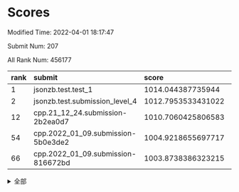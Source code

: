 # Scores

Modified Time: 2022-04-01 18:17:47

Submit Num: 207

All Rank Num: 456177

| rank |               submit               |       score        |       sigma        | pk_num |
| :--- | :--------------------------------- | :----------------- | :----------------- | :----- |
| 1    | jsonzb.test.test_1                 | 1014.044387735944  | 0.8271864535408978 | 8811   |
| 2    | jsonzb.test.submission_level_4     | 1012.7953533431022 | 0.8102571298145033 | 8819   |
| 12   | cpp.21_12_24.submission-2b2ea0d7   | 1010.7060425806583 | 0.7783814715829668 | 8815   |
| 54   | cpp.2022_01_09.submission-5b0e3de2 | 1004.9218655697717 | 0.7069938065620376 | 8817   |
| 66   | cpp.2022_01_09.submission-816672bd | 1003.8738386323215 | 0.7209665441245834 | 8821   |


<details>
<summary>全部</summary>

| rank |                 submit                 |       score        |       sigma        | pk_num |
| :--- | :------------------------------------- | :----------------- | :----------------- | :----- |
| 1    | jsonzb.test.test_1                     | 1014.044387735944  | 0.8271864535408978 | 8811   |
| 2    | jsonzb.test.submission_level_4         | 1012.7953533431022 | 0.8102571298145033 | 8819   |
| 3    | gobigger.level_3.submission_level_3_13 | 1011.7163771911553 | 0.7811672322215426 | 8813   |
| 4    | gobigger.level_3.submission_level_3_41 | 1011.5690005511739 | 0.754682276650003  | 8819   |
| 5    | gobigger.level_3.submission_level_3_38 | 1011.1082610809016 | 0.7540098675856112 | 8811   |
| 6    | gobigger.level_3.submission_level_3_20 | 1011.1057607031793 | 0.745435906102199  | 8815   |
| 7    | gobigger.level_3.submission_level_3_26 | 1010.8938470601139 | 0.793254037458334  | 8815   |
| 8    | gobigger.level_3.submission_level_3_47 | 1010.8251349137505 | 0.756092124292737  | 8810   |
| 9    | gobigger.level_3.submission_level_3_39 | 1010.7768763972833 | 0.7632992147062798 | 8817   |
| 10   | gobigger.level_3.submission_level_3_0  | 1010.7500978444881 | 0.774224466528665  | 8815   |
| 11   | gobigger.level_3.submission_level_3_7  | 1010.7170606468035 | 0.7751425179337946 | 8821   |
| 12   | cpp.21_12_24.submission-2b2ea0d7       | 1010.7060425806583 | 0.7783814715829668 | 8815   |
| 13   | gobigger.level_3.submission_level_3_16 | 1010.6956040000123 | 0.7747593995233665 | 8814   |
| 14   | gobigger.level_3.submission_level_3_48 | 1010.6787601020426 | 0.7601343979800709 | 8813   |
| 15   | gobigger.level_3.submission_level_3_23 | 1010.6274044163279 | 0.7492450848234863 | 8814   |
| 16   | gobigger.level_3.submission_level_3_9  | 1010.6229747542596 | 0.7523779592154266 | 8814   |
| 17   | gobigger.level_3.submission_level_3_11 | 1010.6069196140918 | 0.7558355902588406 | 8815   |
| 18   | gobigger.level_3.submission_level_3_25 | 1010.6001395126749 | 0.759415905256767  | 8823   |
| 19   | gobigger.level_3.submission_level_3_4  | 1010.5317876403299 | 0.7473596714960044 | 8818   |
| 20   | gobigger.level_3.submission_level_3_1  | 1010.4740761752954 | 0.8004094646270178 | 8817   |
| 21   | gobigger.level_3.submission_level_3_5  | 1010.463533449282  | 0.7647652619763454 | 8815   |
| 22   | gobigger.level_3.submission_level_3_30 | 1010.3348480230727 | 0.7433154455593548 | 8813   |
| 23   | gobigger.level_3.submission_level_3_2  | 1010.3029973758343 | 0.7512329275770859 | 8814   |
| 24   | gobigger.level_3.submission_level_3_27 | 1010.2655953585793 | 0.7501966401709649 | 8813   |
| 25   | gobigger.level_3.submission_level_3_29 | 1010.1948414183811 | 0.7627473044543818 | 8814   |
| 26   | gobigger.level_3.submission_level_3_12 | 1010.1902042733354 | 0.7674335709255138 | 8817   |
| 27   | gobigger.level_3.submission_level_3_14 | 1010.1389657530676 | 0.7298598206065473 | 8811   |
| 28   | gobigger.level_3.submission_level_3_32 | 1010.0760233305582 | 0.751887036001962  | 8817   |
| 29   | gobigger.level_3.submission_level_3_36 | 1010.0320829046857 | 0.7868611331803551 | 8814   |
| 30   | gobigger.level_3.submission_level_3_34 | 1010.0310636658048 | 0.7526153461239143 | 8818   |
| 31   | gobigger.level_3.submission_level_3_10 | 1009.988955821019  | 0.751356774866007  | 8817   |
| 32   | gobigger.level_3.submission_level_3_35 | 1009.9882625768148 | 0.7504157924454186 | 8816   |
| 33   | gobigger.level_3.submission_level_3_6  | 1009.9702031050971 | 0.7790115225582602 | 8815   |
| 34   | gobigger.level_3.submission_level_3_37 | 1009.9548016186861 | 0.7743555139620175 | 8817   |
| 35   | gobigger.level_3.submission_level_3_44 | 1009.9051571940859 | 0.7595293950556907 | 8814   |
| 36   | gobigger.level_3.submission_level_3_15 | 1009.8631396084086 | 0.7421045907669217 | 8817   |
| 37   | gobigger.level_3.submission_level_3_28 | 1009.8312841267197 | 0.764028049457638  | 8817   |
| 38   | gobigger.level_3.submission_level_3_45 | 1009.7527119750733 | 0.7562551786451407 | 8819   |
| 39   | gobigger.level_3.submission_level_3_31 | 1009.6848831471987 | 0.7604615947461669 | 8814   |
| 40   | gobigger.level_3.submission_level_3_19 | 1009.5458277477355 | 0.7523880626768541 | 8817   |
| 41   | gobigger.level_3.submission_level_3_17 | 1009.5294397966178 | 0.7600774471413233 | 8811   |
| 42   | gobigger.level_3.submission_level_3_3  | 1009.524454156277  | 0.7660186257782599 | 8815   |
| 43   | gobigger.level_3.submission_level_3_24 | 1009.479456570553  | 0.7438602856420062 | 8814   |
| 44   | gobigger.level_3.submission_level_3_22 | 1009.4442108939676 | 0.7435221220530848 | 8812   |
| 45   | gobigger.level_3.submission_level_3_40 | 1009.3296352612535 | 0.749048775154322  | 8814   |
| 46   | gobigger.level_3.submission_level_3_8  | 1009.2772548319167 | 0.7370971325862526 | 8814   |
| 47   | gobigger.level_3.submission_level_3_21 | 1009.2677349591828 | 0.7394641070847134 | 8817   |
| 48   | gobigger.level_3.submission_level_3_49 | 1009.2166804686098 | 0.7503261887068504 | 8812   |
| 49   | gobigger.level_3.submission_level_3_33 | 1009.0639273434721 | 0.7426832949462273 | 8814   |
| 50   | gobigger.level_3.submission_level_3_18 | 1008.6562056330658 | 0.7582581149918656 | 8815   |
| 51   | gobigger.level_3.submission_level_3_46 | 1008.513116603573  | 0.7484313851554498 | 8813   |
| 52   | gobigger.level_3.submission_level_3_43 | 1008.1860376259128 | 0.7496829223691364 | 8818   |
| 53   | gobigger.level_3.submission_level_3_42 | 1007.8135167060101 | 0.7350857434924222 | 8819   |
| 54   | cpp.2022_01_09.submission-5b0e3de2     | 1004.9218655697717 | 0.7069938065620376 | 8817   |
| 55   | gobigger.level_1.submission_level_1_32 | 1004.6371902653742 | 0.7222676997194744 | 8816   |
| 56   | gobigger.level_1.submission_level_1_28 | 1004.5505277286254 | 0.7176780442670598 | 8816   |
| 57   | gobigger.level_1.submission_level_1_41 | 1004.5458610802339 | 0.7172624939674794 | 8813   |
| 58   | gobigger.level_1.submission_level_1_43 | 1004.3673198538851 | 0.7189746093145953 | 8816   |
| 59   | gobigger.level_1.submission_level_1_47 | 1004.2635915358261 | 0.7216606622810604 | 8816   |
| 60   | gobigger.level_1.submission_level_1_22 | 1004.0858090371672 | 0.7286332301200662 | 8815   |
| 61   | gobigger.level_1.submission_level_1_1  | 1004.0257293412967 | 0.7321412927514521 | 8815   |
| 62   | gobigger.level_1.submission_level_1_34 | 1003.9841369415991 | 0.7078976330590969 | 8815   |
| 63   | gobigger.level_1.submission_level_1_16 | 1003.9433196745478 | 0.7161792200621475 | 8812   |
| 64   | gobigger.level_1.submission_level_1_33 | 1003.9406238958006 | 0.7145541675405231 | 8816   |
| 65   | gobigger.level_1.submission_level_1_26 | 1003.8868851555221 | 0.7212522356592733 | 8815   |
| 66   | cpp.2022_01_09.submission-816672bd     | 1003.8738386323215 | 0.7209665441245834 | 8821   |
| 67   | gobigger.level_1.submission_level_1_25 | 1003.8480948899083 | 0.7125259142441202 | 8809   |
| 68   | gobigger.level_1.submission_level_1_20 | 1003.8436297683567 | 0.7110541373158333 | 8815   |
| 69   | gobigger.level_1.submission_level_1_36 | 1003.830570197519  | 0.7141721399616744 | 8812   |
| 70   | gobigger.level_1.submission_level_1_8  | 1003.8210796704849 | 0.7286601454931873 | 8819   |
| 71   | gobigger.level_1.submission_level_1_46 | 1003.7895346544036 | 0.710793255640022  | 8814   |
| 72   | gobigger.level_1.submission_level_1_38 | 1003.7379058547299 | 0.7121822958588717 | 8814   |
| 73   | gobigger.level_1.submission_level_1_29 | 1003.7360398536106 | 0.708748188942551  | 8819   |
| 74   | gobigger.level_1.submission_level_1_0  | 1003.6858798230842 | 0.7164631067743296 | 8818   |
| 75   | gobigger.level_1.submission_level_1_42 | 1003.6709215320517 | 0.7118570625945577 | 8817   |
| 76   | gobigger.level_1.submission_level_1_49 | 1003.5466212047787 | 0.7112030736133408 | 8816   |
| 77   | gobigger.level_1.submission_level_1_24 | 1003.5450311141676 | 0.7173871113813283 | 8818   |
| 78   | gobigger.level_1.submission_level_1_13 | 1003.5352388362601 | 0.7139644138669227 | 8811   |
| 79   | gobigger.level_1.submission_level_1_6  | 1003.5034568486689 | 0.7152814900128422 | 8812   |
| 80   | gobigger.level_1.submission_level_1_27 | 1003.4917321435947 | 0.7205758655767434 | 8814   |
| 81   | gobigger.level_1.submission_level_1_30 | 1003.4580152483526 | 0.7110220293947728 | 8815   |
| 82   | gobigger.level_1.submission_level_1_3  | 1003.3956788795833 | 0.721891450213962  | 8823   |
| 83   | gobigger.level_1.submission_level_1_7  | 1003.3851713255075 | 0.714168034200021  | 8815   |
| 84   | gobigger.level_1.submission_level_1_35 | 1003.2686214842954 | 0.7170522054807648 | 8817   |
| 85   | gobigger.level_1.submission_level_1_9  | 1003.2642378584881 | 0.7103025305868762 | 8808   |
| 86   | gobigger.level_1.submission_level_1_2  | 1003.1951063097331 | 0.7193780379005743 | 8815   |
| 87   | gobigger.level_1.submission_level_1_15 | 1003.1912438852061 | 0.7169269224402952 | 8815   |
| 88   | gobigger.level_1.submission_level_1_18 | 1003.154441439784  | 0.7144852421325001 | 8814   |
| 89   | gobigger.level_1.submission_level_1_5  | 1003.1035776212701 | 0.7071338629151798 | 8818   |
| 90   | gobigger.level_1.submission_level_1_21 | 1003.009083174744  | 0.7126162169015342 | 8817   |
| 91   | gobigger.level_1.submission_level_1_23 | 1002.9873877773274 | 0.7084186586415754 | 8812   |
| 92   | gobigger.level_1.submission_level_1_31 | 1002.9599025665211 | 0.7069804741491099 | 8813   |
| 93   | gobigger.level_1.submission_level_1_17 | 1002.8683151832439 | 0.7086354529777776 | 8815   |
| 94   | gobigger.level_1.submission_level_1_39 | 1002.8411243000598 | 0.7199424197973655 | 8815   |
| 95   | gobigger.level_1.submission_level_1_48 | 1002.7665404077744 | 0.7101762996390822 | 8811   |
| 96   | gobigger.level_1.submission_level_1_44 | 1002.7045133525278 | 0.7202373489189228 | 8812   |
| 97   | gobigger.level_1.submission_level_1_14 | 1002.6792059478464 | 0.7104705018701848 | 8813   |
| 98   | gobigger.level_1.submission_level_1_45 | 1002.5854234831918 | 0.7134090407288634 | 8817   |
| 99   | gobigger.level_1.submission_level_1_11 | 1002.4003413449561 | 0.722084482984667  | 8812   |
| 100  | gobigger.level_1.submission_level_1_4  | 1002.3440865229536 | 0.7052520182510961 | 8812   |
| 101  | gobigger.level_1.submission_level_1_40 | 1002.2824144194961 | 0.7132021832704591 | 8819   |
| 102  | gobigger.level_1.submission_level_1_37 | 1002.2615993337524 | 0.7277986903524029 | 8812   |
| 103  | gobigger.level_1.submission_level_1_12 | 1002.2298627375618 | 0.7244498440778704 | 8817   |
| 104  | gobigger.level_1.submission_level_1_19 | 1001.7236375318404 | 0.7156208249594372 | 8812   |
| 105  | gobigger.level_1.submission_level_1_10 | 1001.6203988684009 | 0.702954421023395  | 8816   |
| 106  | gobigger.random.submission_random_48   | 997.3903303987821  | 0.7117212753779406 | 8815   |
| 107  | gobigger.random.submission_random_39   | 997.3033830152589  | 0.7176874366770115 | 8815   |
| 108  | gobigger.random.submission_random_7    | 997.2906453242668  | 0.7224328535867345 | 8818   |
| 109  | gobigger.random.submission_random_42   | 997.2754508588238  | 0.7177427221582958 | 8817   |
| 110  | gobigger.random.submission_random_11   | 997.051680838445   | 0.7017711464505552 | 8817   |
| 111  | gobigger.random.submission_random_6    | 996.7006647952987  | 0.7131533035972013 | 8820   |
| 112  | gobigger.random.submission_random_25   | 996.6995361189457  | 0.7035348531579564 | 8818   |
| 113  | gobigger.random.submission_random_13   | 996.6776720226692  | 0.7114324798574181 | 8810   |
| 114  | gobigger.random.submission_random_30   | 996.6413896729892  | 0.7076632706086478 | 8817   |
| 115  | gobigger.random.submission_random_19   | 996.6236801069111  | 0.7140544267140181 | 8817   |
| 116  | gobigger.random.submission_random_35   | 996.6182292533844  | 0.7012070159441347 | 8818   |
| 117  | gobigger.random.submission_random_31   | 996.6099381776805  | 0.7005463573840807 | 8820   |
| 118  | gobigger.random.submission_random_20   | 996.5733793939487  | 0.7140063175326031 | 8817   |
| 119  | gobigger.random.submission_random_0    | 996.5524753905947  | 0.7152176552239405 | 8812   |
| 120  | gobigger.random.submission_random_40   | 996.4515215181834  | 0.7257861777998159 | 8818   |
| 121  | gobigger.random.submission_random_49   | 996.4249323078174  | 0.6975745757476784 | 8812   |
| 122  | gobigger.random.submission_random_15   | 996.3841288097357  | 0.7146741853763154 | 8814   |
| 123  | gobigger.random.submission_random_29   | 996.3525968682516  | 0.7141837398921239 | 8817   |
| 124  | gobigger.random.submission_random_45   | 996.3072016264862  | 0.7157704839875442 | 8813   |
| 125  | gobigger.random.submission_random_2    | 996.2916602402172  | 0.7226209738417257 | 8819   |
| 126  | gobigger.random.submission_random_47   | 996.2875359670498  | 0.7002698240337862 | 8818   |
| 127  | gobigger.random.submission_random_46   | 996.2865032832037  | 0.7194964168560832 | 8810   |
| 128  | gobigger.random.submission_random_36   | 996.2716301523533  | 0.7175373755536557 | 8815   |
| 129  | gobigger.random.submission_random_22   | 996.2584991800449  | 0.6985635671996191 | 8810   |
| 130  | gobigger.random.submission_random_32   | 996.2121464086703  | 0.7130779661202784 | 8814   |
| 131  | gobigger.random.submission_random_21   | 996.198432775806   | 0.7074182982103502 | 8818   |
| 132  | gobigger.random.submission_random_12   | 996.165269143455   | 0.7196974577083093 | 8814   |
| 133  | gobigger.random.submission_random_28   | 996.1523086174957  | 0.7088700563795657 | 8813   |
| 134  | gobigger.random.submission_random_26   | 996.1047381615849  | 0.6942277157430315 | 8814   |
| 135  | gobigger.random.submission_random_27   | 996.083755647358   | 0.7110670133853354 | 8816   |
| 136  | gobigger.random.submission_random_1    | 996.0601361263969  | 0.7059541912344831 | 8813   |
| 137  | gobigger.random.submission_random_16   | 996.0465367985124  | 0.7207377172764765 | 8819   |
| 138  | gobigger.random.submission_random_43   | 996.010524577873   | 0.7144998490029407 | 8815   |
| 139  | gobigger.random.submission_random_9    | 995.9761681822032  | 0.7104823469695684 | 8815   |
| 140  | gobigger.random.submission_random_10   | 995.9338620892889  | 0.7282478790749546 | 8814   |
| 141  | gobigger.random.submission_random_3    | 995.9176166541592  | 0.704455293378966  | 8820   |
| 142  | gobigger.random.submission_random_44   | 995.6844647907495  | 0.7297036361721574 | 8817   |
| 143  | gobigger.random.submission_random_23   | 995.679165239043   | 0.7079949978190951 | 8814   |
| 144  | gobigger.random.submission_random_17   | 995.5708985905327  | 0.7111114165348432 | 8808   |
| 145  | gobigger.random.submission_random_5    | 995.4791170420771  | 0.7268713953892157 | 8816   |
| 146  | gobigger.random.submission_random_4    | 995.4607752119075  | 0.6999349284232175 | 8813   |
| 147  | gobigger.random.submission_random_37   | 995.3938071407385  | 0.7152864044283778 | 8812   |
| 148  | gobigger.random.submission_random_38   | 995.367949671875   | 0.7015636571919922 | 8811   |
| 149  | gobigger.random.submission_random_24   | 995.2383962861301  | 0.7045828529371384 | 8813   |
| 150  | gobigger.random.submission_random_34   | 995.2124850597156  | 0.7118049027742993 | 8817   |
| 151  | gobigger.random.submission_random_18   | 995.1366744263212  | 0.7172410032157563 | 8814   |
| 152  | gobigger.random.submission_random_33   | 995.019708549923   | 0.7068502361179918 | 8811   |
| 153  | gobigger.level_2.submission_level_2_47 | 994.7691005832281  | 0.7365169933872541 | 8813   |
| 154  | gobigger.level_2.submission_level_2_6  | 994.6765132882897  | 0.740417082472896  | 8811   |
| 155  | gobigger.random.submission_random_8    | 994.6551600804881  | 0.7284817616799208 | 8811   |
| 156  | gobigger.random.submission_random_41   | 994.5422569570811  | 0.7073088973507792 | 8816   |
| 157  | gobigger.random.submission_random_14   | 994.3819234719848  | 0.7187784375753989 | 8814   |
| 158  | gobigger.level_2.submission_level_2_48 | 993.641906951755   | 0.7259531324367623 | 8810   |
| 159  | gobigger.level_2.submission_level_2_31 | 993.2308388523608  | 0.723092332254244  | 8814   |
| 160  | gobigger.level_2.submission_level_2_11 | 992.9275340691663  | 0.7521999845149535 | 8815   |
| 161  | gobigger.level_2.submission_level_2_39 | 992.7930938709316  | 0.7306833015999917 | 8811   |
| 162  | gobigger.level_2.submission_level_2_29 | 992.7875412806605  | 0.7499373369613396 | 8813   |
| 163  | gobigger.level_2.submission_level_2_33 | 992.7794401444138  | 0.7305196876798796 | 8816   |
| 164  | gobigger.level_2.submission_level_2_27 | 992.7754973554333  | 0.7425835483341621 | 8819   |
| 165  | gobigger.level_2.submission_level_2_8  | 992.7462566596043  | 0.7289011840064242 | 8817   |
| 166  | gobigger.level_2.submission_level_2_7  | 992.5937921487289  | 0.7393832900674095 | 8819   |
| 167  | gobigger.level_2.submission_level_2_25 | 992.5814349318654  | 0.7481128535161331 | 8819   |
| 168  | gobigger.level_2.submission_level_2_38 | 992.5770760266205  | 0.7357808277188944 | 8819   |
| 169  | gobigger.level_2.submission_level_2_35 | 992.5020749737024  | 0.7466794182454001 | 8815   |
| 170  | gobigger.level_2.submission_level_2_44 | 992.5009620735373  | 0.7386520182323392 | 8813   |
| 171  | gobigger.level_2.submission_level_2_42 | 992.492093536011   | 0.7449024757586279 | 8817   |
| 172  | gobigger.level_2.submission_level_2_2  | 992.347762146913   | 0.745269349206176  | 8815   |
| 173  | gobigger.level_2.submission_level_2_36 | 992.3022246624704  | 0.7439782227510264 | 8816   |
| 174  | gobigger.level_2.submission_level_2_20 | 992.2497219026302  | 0.7479043601229872 | 8812   |
| 175  | gobigger.level_2.submission_level_2_14 | 992.2391009331318  | 0.7466369301699572 | 8818   |
| 176  | gobigger.level_2.submission_level_2_3  | 992.2314594123351  | 0.7408667322493286 | 8815   |
| 177  | gobigger.level_2.submission_level_2_30 | 992.1088869988214  | 0.7649285855225597 | 8817   |
| 178  | gobigger.level_2.submission_level_2_10 | 992.0698495832492  | 0.7466642500859643 | 8811   |
| 179  | gobigger.level_2.submission_level_2_4  | 992.019859922506   | 0.7694325530318835 | 8812   |
| 180  | gobigger.level_2.submission_level_2_18 | 992.0088229268499  | 0.7362478800241239 | 8817   |
| 181  | gobigger.level_2.submission_level_2_21 | 992.0047268643797  | 0.7431497396284714 | 8810   |
| 182  | gobigger.level_2.submission_level_2_28 | 991.934687466178   | 0.7511293478882416 | 8815   |
| 183  | gobigger.level_2.submission_level_2_24 | 991.924399291554   | 0.7346643604473635 | 8817   |
| 184  | gobigger.level_2.submission_level_2_43 | 991.9004364773823  | 0.7399680430011648 | 8811   |
| 185  | gobigger.level_2.submission_level_2_40 | 991.8906923878326  | 0.7351468319174099 | 8816   |
| 186  | gobigger.level_2.submission_level_2_17 | 991.799017693166   | 0.7337430221539474 | 8814   |
| 187  | gobigger.level_2.submission_level_2_23 | 991.7871130379455  | 0.7438708997748217 | 8814   |
| 188  | gobigger.level_2.submission_level_2_46 | 991.7771393632672  | 0.7492032296466328 | 8814   |
| 189  | gobigger.level_2.submission_level_2_5  | 991.6652018215374  | 0.7420639273977333 | 8817   |
| 190  | gobigger.level_2.submission_level_2_32 | 991.5331186961718  | 0.7424159459937572 | 8817   |
| 191  | gobigger.level_2.submission_level_2_1  | 991.4652916972278  | 0.7572741483262613 | 8814   |
| 192  | gobigger.level_2.submission_level_2_34 | 991.4595758060956  | 0.7667696800018926 | 8815   |
| 193  | gobigger.level_2.submission_level_2_45 | 991.3592922062784  | 0.7473193684603101 | 8816   |
| 194  | gobigger.level_2.submission_level_2_15 | 991.3284440294847  | 0.7435192278805867 | 8815   |
| 195  | gobigger.level_2.submission_level_2_16 | 991.2705934026181  | 0.756293198661289  | 8816   |
| 196  | gobigger.level_2.submission_level_2_41 | 991.2488130560857  | 0.7547026842920114 | 8812   |
| 197  | gobigger.level_2.submission_level_2_19 | 991.144694448382   | 0.7606321850758611 | 8815   |
| 198  | gobigger.level_2.submission_level_2_22 | 991.0708523909342  | 0.7399109898163301 | 8816   |
| 199  | gobigger.level_2.submission_level_2_37 | 990.964381110385   | 0.756907147517862  | 8817   |
| 200  | gobigger.level_2.submission_level_2_26 | 990.8808248818218  | 0.7603209158299469 | 8817   |
| 201  | gobigger.level_2.submission_level_2_12 | 990.6189198957338  | 0.7564011600214109 | 8811   |
| 202  | gobigger.level_2.submission_level_2_0  | 990.5250543159509  | 0.77258051979558   | 8813   |
| 203  | gobigger.level_2.submission_level_2_13 | 990.3953458360805  | 0.7506898924096915 | 8818   |
| 204  | gobigger.level_2.submission_level_2_9  | 990.3816174556744  | 0.7547974999412431 | 8818   |
| 205  | gobigger.level_2.submission_level_2_49 | 988.7652281945552  | 0.7983989959695064 | 8813   |
| 206  | gobigger.none.submission_none_0        | 976.0825872919282  | 1.39643582821677   | 8815   |
| 207  | gobigger.none.submission_none_1        | 974.6293185608404  | 1.6932603412700495 | 8820   |

</details>